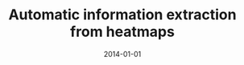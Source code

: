 ---
# Documentation: https://wowchemy.com/docs/managing-content/

title: Automatic information extraction from heatmaps
subtitle: ''
summary: ''
authors:
- markowska-kaczmar
- Agnieszka M. Kaczmarek
- Łukasz Culer
tags: []
categories: []
date: '2014-01-01'
lastmod: 2022-10-07T04:57:54Z
featured: false
draft: false

# Featured image
# To use, add an image named `featured.jpg/png` to your page's folder.
# Focal points: Smart, Center, TopLeft, Top, TopRight, Left, Right, BottomLeft, Bottom, BottomRight.
image:
  caption: ''
  focal_point: ''
  preview_only: false

# Projects (optional).
#   Associate this post with one or more of your projects.
#   Simply enter your project's folder or file name without extension.
#   E.g. `projects = ["internal-project"]` references `content/project/deep-learning/index.md`.
#   Otherwise, set `projects = []`.
projects: []
publishDate: '2022-10-07T04:57:53.176308Z'
publication_types:
- '1'
abstract: ''
publication: '*The Fifth International Conference on Information, Intelligence, Systems
  and Applications (IISA 2014) : Chania, Crete, Greece, July 07-09, 2014.*'
doi: 10.1109/IISA.2014.6878735
---